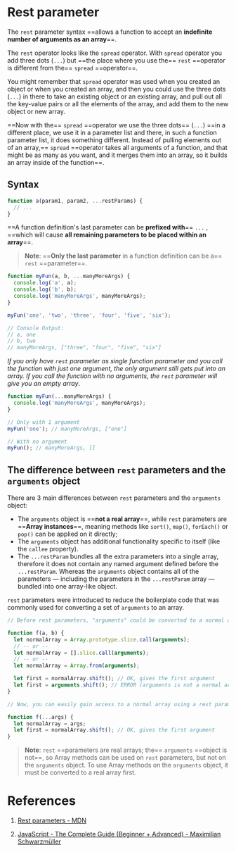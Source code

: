 # Rest parameter

The `rest` parameter syntax ==allows a function to accept an **indefinite number of arguments as an array**==.

The `rest` operator looks like the `spread` operator. With `spread` operator you add three dots (`...`) but ==the place where you use the== `rest` ==operator is different from the== `spread` ==operator==.

You might remember that `spread` operator was used when you created an object or when you created an array, and then you could use the three dots (`...`) in there to take an existing object or an existing array, and pull out all the key-value pairs or all the elements of the array, and add them to the new object or new array.

==Now with the== `spread` ==operator we use the three dots== (`...`) ==in a different place, we use it in a parameter list and there, in such a function parameter list, it does something different. Instead of pulling elements out of an array,== `spread` ==operator takes all arguments of a function, and that might be as many as you want, and it merges them into an array, so it builds an array inside of the function==.

## Syntax

```js
function a(param1, param2, ...restParams) {
  // ...
}
```

==A function definition's last parameter can be **prefixed with**== `...` , ==which will cause **all remaining parameters to be placed within an array**==.

> **Note**: ==**Only the last parameter** in a function definition can be a== `rest` ==parameter==.

```js
function myFun(a, b, ...manyMoreArgs) {
  console.log('a', a);
  console.log('b', b);
  console.log('manyMoreArgs', manyMoreArgs);
}

myFun('one', 'two', 'three', 'four', 'five', 'six');

// Console Output:
// a, one
// b, two
// manyMoreArgs, ["three", "four", "five", "six"]
```

_If you only have `rest` parameter as single function parameter and you call the function with just one argument, the only argument still gets put into an array. If you call the function with no arguments, the `rest` parameter will give you an empty array_.

```js
function myFun(...manyMoreArgs) {
  console.log('manyMoreArgs', manyMoreArgs);
}

// Only with 1 argument
myFun('one'); // manyMoreArgs, ["one"]

// With no argument
myFun(); // manyMoreArgs, []
```

## The difference between `rest` parameters and the `arguments` object

There are 3 main differences between `rest` parameters and the `arguments` object:

- The `arguments` object is ==**not a real array**==, while `rest` parameters are ==**Array instances**==, meaning methods like `sort()`, `map()`, `forEach()` or `pop()` can be applied on it directly;
- The `arguments` object has additional functionality specific to itself (like the `callee` property).
- The `...restParam` bundles all the extra parameters into a single array, therefore it does not contain any named argument defined before the `...restParam`. Whereas the `arguments` object contains all of the parameters — including the parameters in the `...restParam` array — bundled into one array-like object.

`rest` parameters were introduced to reduce the boilerplate code that was commonly used for converting a set of `arguments` to an array.

```js
// Before rest parameters, "arguments" could be converted to a normal array using:

function f(a, b) {
  let normalArray = Array.prototype.slice.call(arguments);
  // -- or --
  let normalArray = [].slice.call(arguments);
  // -- or --
  let normalArray = Array.from(arguments);

  let first = normalArray.shift(); // OK, gives the first argument
  let first = arguments.shift(); // ERROR (arguments is not a normal array)
}

// Now, you can easily gain access to a normal array using a rest parameter

function f(...args) {
  let normalArray = args;
  let first = normalArray.shift(); // OK, gives the first argument
}
```

> **Note**: `rest` ==parameters are real arrays; the== `arguments` ==object is not==, so Array methods can be used on `rest` parameters, but not on the `arguments` object. To use Array methods on the `arguments` object, it must be converted to a real array first.

# References

1. [Rest parameters - MDN](https://developer.mozilla.org/en-US/docs/Web/JavaScript/Reference/Functions/rest_parameters)

2. [JavaScript - The Complete Guide (Beginner + Advanced) - Maximilian Schwarzmüller](https://www.udemy.com/course/javascript-the-complete-guide-2020-beginner-advanced/)
